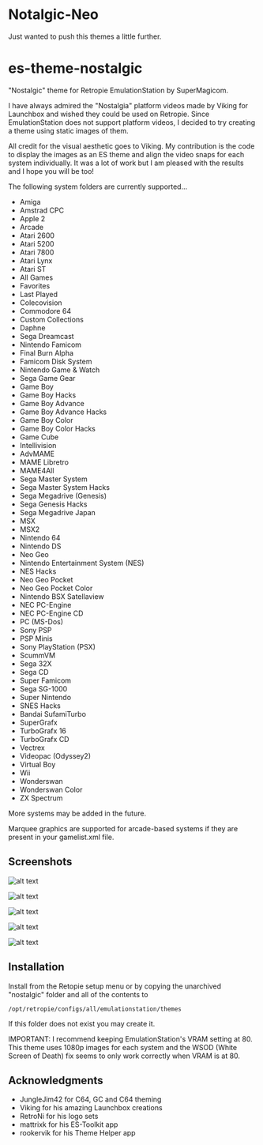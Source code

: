 # Notalgic-Neo
Just wanted to push this themes a little further.

# es-theme-nostalgic

"Nostalgic" theme for Retropie EmulationStation by SuperMagicom.

I have always admired the "Nostalgia" platform videos made by Viking for Launchbox and wished they could be used on Retropie.  Since EmulationStation does not support platform videos, I decided to try creating a theme using static images of them.

All credit for the visual aesthetic goes to Viking. My contribution is the code to display the images as an ES theme and align the video snaps for each system individually. It was a lot of work but I am pleased with the results and I hope you will be too!


The following system folders are currently supported...

* Amiga
* Amstrad CPC
* Apple 2
* Arcade
* Atari 2600
* Atari 5200
* Atari 7800
* Atari Lynx
* Atari ST
* All Games
* Favorites
* Last Played
* Colecovision
* Commodore 64
* Custom Collections
* Daphne
* Sega Dreamcast
* Nintendo Famicom
* Final Burn Alpha
* Famicom Disk System
* Nintendo Game & Watch
* Sega Game Gear
* Game Boy
* Game Boy Hacks
* Game Boy Advance
* Game Boy Advance Hacks
* Game Boy Color
* Game Boy Color Hacks
* Game Cube
* Intellivision
* AdvMAME
* MAME Libretro
* MAME4All
* Sega Master System
* Sega Master System Hacks
* Sega Megadrive (Genesis)
* Sega Genesis Hacks
* Sega Megadrive Japan
* MSX
* MSX2
* Nintendo 64
* Nintendo DS
* Neo Geo
* Nintendo Entertainment System (NES)
* NES Hacks
* Neo Geo Pocket
* Neo Geo Pocket Color
* Nintendo BSX Satellaview
* NEC PC-Engine
* NEC PC-Engine CD
* PC (MS-Dos)
* Sony PSP
* PSP Minis
* Sony PlayStation (PSX)
* ScummVM
* Sega 32X
* Sega CD
* Super Famicom
* Sega SG-1000
* Super Nintendo
* SNES Hacks
* Bandai SufamiTurbo
* SuperGrafx
* TurboGrafx 16
* TurboGrafx CD
* Vectrex
* Videopac (Odyssey2)
* Virtual Boy
* Wii
* Wonderswan
* Wonderswan Color
* ZX Spectrum

More systems may be added in the future.

Marquee graphics are supported for arcade-based systems if they are present in your gamelist.xml file.


## Screenshots

![alt text](https://i.imgur.com/d9IIFOx.jpg)

![alt text](https://i.imgur.com/ptaFE7f.jpg)

![alt text](https://i.imgur.com/97iUrL7.jpg)

![alt text](https://i.imgur.com/bv1f9lf.jpg)

![alt text](https://i.imgur.com/8S3UJqa.jpg)

## Installation

Install from the Retopie setup menu or by copying the unarchived "nostalgic" folder and all of the contents to

```
/opt/retropie/configs/all/emulationstation/themes
```

If this folder does not exist you may create it.

IMPORTANT: I recommend keeping EmulationStation's VRAM setting at 80. This theme uses 1080p images for each system and the WSOD (White Screen of Death) fix seems to only work correctly when VRAM is at 80.


## Acknowledgments

* JungleJim42 for C64, GC and C64 theming
* Viking for his amazing Launchbox creations
* RetroNi for his logo sets
* mattrixk for his ES-Toolkit app
* rookervik for his Theme Helper app

